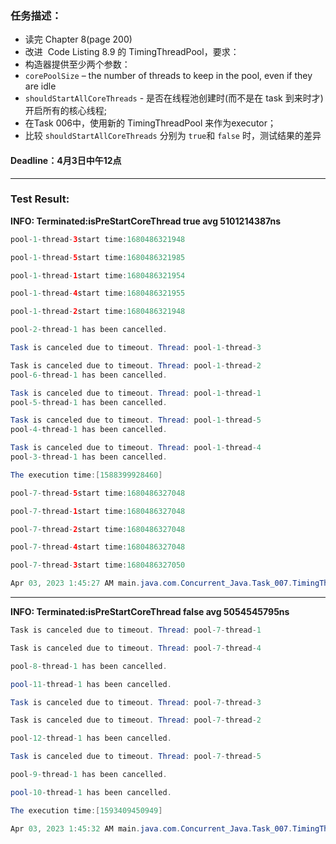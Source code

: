 ### 任务描述：

* 读完 Chapter 8(page 200)
* 改进  Code Listing 8.9 的 TimingThreadPool，要求：
* 构造器提供至少两个参数：
* `corePoolSize` – the number of threads to keep in the pool, even if they are idle
* `shouldStartAllCoreThreads` - 是否在线程池创建时(而不是在 task 到来时才)开启所有的核心线程;
* 在Task 006中，使用新的 TimingThreadPool 来作为executor；
* 比较 `shouldStartAllCoreThreads` 分别为 `true`和 `false` 时，测试结果的差异

#### Deadline：4月3日中午12点

---

### Test Result:

**INFO: Terminated:isPreStartCoreThread true avg 5101214387ns**

```java
pool-1-thread-3start time:1680486321948

pool-1-thread-5start time:1680486321985

pool-1-thread-1start time:1680486321954

pool-1-thread-4start time:1680486321955

pool-1-thread-2start time:1680486321948

pool-2-thread-1 has been cancelled.

Task is canceled due to timeout. Thread: pool-1-thread-3

Task is canceled due to timeout. Thread: pool-1-thread-2
pool-6-thread-1 has been cancelled.

Task is canceled due to timeout. Thread: pool-1-thread-1
pool-5-thread-1 has been cancelled.

Task is canceled due to timeout. Thread: pool-1-thread-5
pool-4-thread-1 has been cancelled.

Task is canceled due to timeout. Thread: pool-1-thread-4
pool-3-thread-1 has been cancelled.

The execution time:[1588399928460]

pool-7-thread-5start time:1680486327048

pool-7-thread-1start time:1680486327048

pool-7-thread-2start time:1680486327048

pool-7-thread-4start time:1680486327048

pool-7-thread-3start time:1680486327050

Apr 03, 2023 1:45:27 AM main.java.com.Concurrent_Java.Task_007.TimingThreadPool terminated
```

---
**INFO: Terminated:isPreStartCoreThread false avg 5054545795ns**


```java
Task is canceled due to timeout. Thread: pool-7-thread-1

Task is canceled due to timeout. Thread: pool-7-thread-4

pool-8-thread-1 has been cancelled.

pool-11-thread-1 has been cancelled.

Task is canceled due to timeout. Thread: pool-7-thread-3

Task is canceled due to timeout. Thread: pool-7-thread-2

pool-12-thread-1 has been cancelled.

Task is canceled due to timeout. Thread: pool-7-thread-5

pool-9-thread-1 has been cancelled.

pool-10-thread-1 has been cancelled.

The execution time:[1593409450949]

Apr 03, 2023 1:45:32 AM main.java.com.Concurrent_Java.Task_007.TimingThreadPool terminated
```



